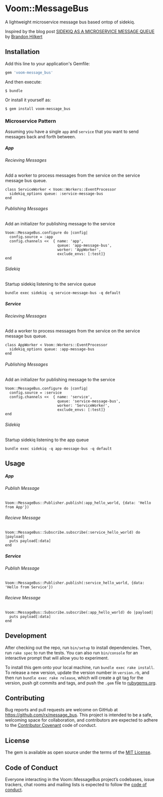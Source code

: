# Voom::MessageBus

A lightweight microservice message bus based ontop of sidekiq.

Inspired by the blog post [SIDEKIQ AS A MICROSERVICE MESSAGE QUEUE](https://brandonhilkert.com/blog/sidekiq-as-a-microservice-message-queue/) by [Brandon Hilkert](https://github.com/brandonhilkert)

## Installation

Add this line to your application's Gemfile:

```ruby
gem 'voom-message_bus'
```

And then execute:

    $ bundle

Or install it yourself as:

    $ gem install voom-message_bus

### Microservice Pattern
Assuming you have a single `app` and `service` that you want to send messages back and forth between.

##### App
###### Recieving Messages
Add a worker to process messages from the service on the service message bus queue.   
    
    class ServiceWorker < Voom::Workers::EventProcessor
      sidekiq_options queue: :service-message-bus
    end

###### Publishing Messages
Add an initializer for publishing message to the service

    Voom::MessageBus.configure do |config|
      config.source = :app
      config.channels <<  { name: 'app',
                            queue: 'app-message-bus',
                            worker: 'AppWorker',
                            exclude_envs: [:test]}
    end

###### Sidekiq
Startup sidekiq listening to the service queue
    
    bundle exec sidekiq -q service-message-bus -q default    

##### Service

###### Recieving Messages
Add a worker to process messages from the service on the service message bus queue.   
    
    class AppWorker < Voom::Workers::EventProcessor
      sidekiq_options queue: :app-message-bus
    end

###### Publishing Messages
Add an initializer for publishing message to the service

    Voom::MessageBus.configure do |config|
      config.source = :service
      config.channels <<  { name: 'service',
                            queue: 'service-message-bus',
                            worker: 'ServiceWorker',
                            exclude_envs: [:test]}
    end

###### Sidekiq
Startup sidekiq listening to the app queue
    
    bundle exec sidekiq -q app-message-bus -q default    

## Usage
##### App

###### Publish Message
    Voom::MessageBus::Publisher.publish(:app_hello_world, {data: 'Hello from App'})
  
###### Recieve Message
    Voom::MessageBus::Subscribe.subscribe(:service_hello_world) do |payload|
      puts payload[:data]
    end


##### Service

###### Publish Message
    Voom::MessageBus::Publisher.publish(:service_hello_world, {data: 'Hello from Service'})

###### Recieve Message
    Voom::MessageBus::Subscribe.subscribe(:app_hello_world) do |payload|
      puts payload[:data]
    end

## Development

After checking out the repo, run `bin/setup` to install dependencies. Then, run `rake spec` to run the tests. You can also run `bin/console` for an interactive prompt that will allow you to experiment.

To install this gem onto your local machine, run `bundle exec rake install`. To release a new version, update the version number in `version.rb`, and then run `bundle exec rake release`, which will create a git tag for the version, push git commits and tags, and push the `.gem` file to [rubygems.org](https://rubygems.org).

## Contributing

Bug reports and pull requests are welcome on GitHub at https://github.com/rx/message_bus. This project is intended to be a safe, welcoming space for collaboration, and contributors are expected to adhere to the [Contributor Covenant](http://contributor-covenant.org) code of conduct.

## License

The gem is available as open source under the terms of the [MIT License](https://opensource.org/licenses/MIT).

## Code of Conduct

Everyone interacting in the Voom::MessageBus project’s codebases, issue trackers, chat rooms and mailing lists is expected to follow the [code of conduct](https://github.com/rx/message_bus/blob/master/CODE_OF_CONDUCT.md).
